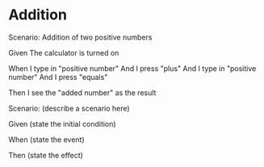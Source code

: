 # Addition

Scenario: Addition of two positive numbers
  
  Given The calculator is turned on

  When I type in "positive number"
  And I press "plus"
  And I type in "positive number"
  And I press "equals"
  
  Then I see the "added number" as the result

Scenario: (describe a scenario here)
  
  Given (state the initial condition)
  
  When (state the event)
  
  Then (state the effect)
